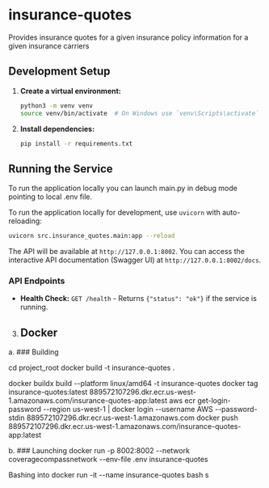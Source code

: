 # insurance-quotes
Provides insurance quotes for a given insurance policy information for a given insurance carriers

## Development Setup

1.  **Create a virtual environment:**
    ```bash
    python3 -m venv venv
    source venv/bin/activate  # On Windows use `venv\Scripts\activate`
    ```

2.  **Install dependencies:**
    ```bash
    pip install -r requirements.txt
    ```

## Running the Service

To run the application locally you can launch main.py in debug mode pointing to local .env file.


To run the application locally for development, use `uvicorn` with auto-reloading:

```bash
uvicorn src.insurance_quotes.main:app --reload
```

The API will be available at `http://127.0.0.1:8002`. You can access the interactive API documentation (Swagger UI) at `http://127.0.0.1:8002/docs`.

### API Endpoints
*   **Health Check:** `GET /health` - Returns `{"status": "ok"}` if the service is running.


3. ## Docker
a. ### Building

cd project_root
docker build -t insurance-quotes .


docker buildx build --platform linux/amd64 -t insurance-quotes
docker tag insurance-quotes:latest 889572107296.dkr.ecr.us-west-1.amazonaws.com/insurance-quotes-app:latest
aws ecr get-login-password --region us-west-1 | docker login --username AWS --password-stdin  889572107296.dkr.ecr.us-west-1.amazonaws.com
docker push 889572107296.dkr.ecr.us-west-1.amazonaws.com/insurance-quotes-app:latest

b. ### Launching
docker run -p 8002:8002 --network coveragecompassnetwork  --env-file .env insurance-quotes

Bashing into 
docker run -it --name insurance-quotes bash s


